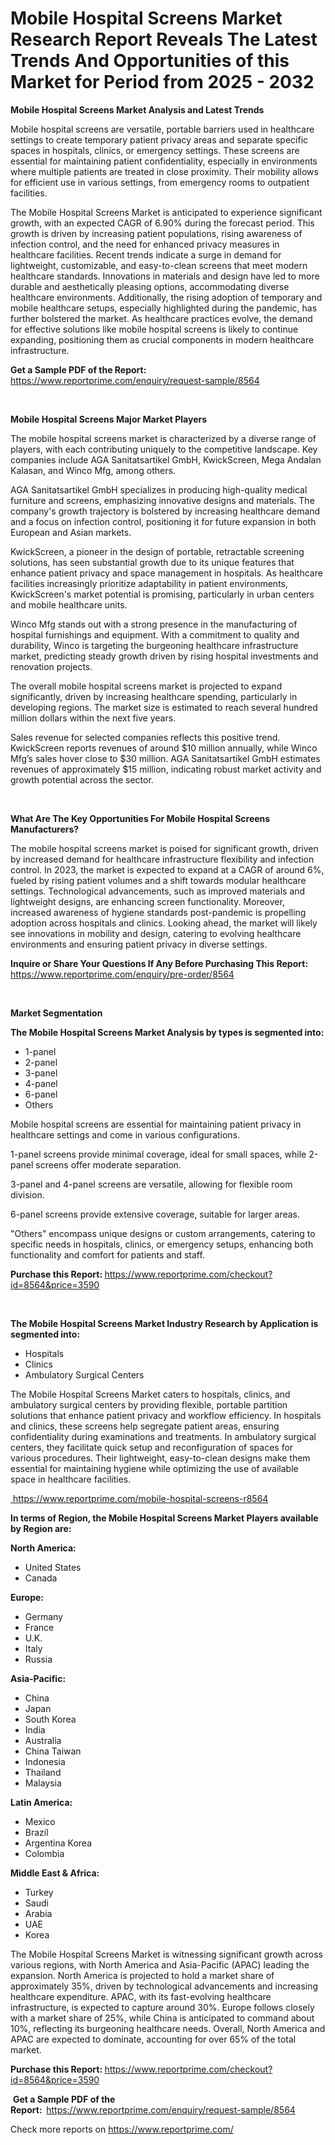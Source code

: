 <p><h1>Mobile Hospital Screens Market Research Report Reveals The Latest Trends And Opportunities of this Market for Period from 2025 - 2032</h1></p><p><strong>Mobile Hospital Screens Market Analysis and Latest Trends</strong></p>
<p><p>Mobile hospital screens are versatile, portable barriers used in healthcare settings to create temporary patient privacy areas and separate specific spaces in hospitals, clinics, or emergency settings. These screens are essential for maintaining patient confidentiality, especially in environments where multiple patients are treated in close proximity. Their mobility allows for efficient use in various settings, from emergency rooms to outpatient facilities.</p><p>The Mobile Hospital Screens Market is anticipated to experience significant growth, with an expected CAGR of 6.90% during the forecast period. This growth is driven by increasing patient populations, rising awareness of infection control, and the need for enhanced privacy measures in healthcare facilities. Recent trends indicate a surge in demand for lightweight, customizable, and easy-to-clean screens that meet modern healthcare standards. Innovations in materials and design have led to more durable and aesthetically pleasing options, accommodating diverse healthcare environments. Additionally, the rising adoption of temporary and mobile healthcare setups, especially highlighted during the pandemic, has further bolstered the market. As healthcare practices evolve, the demand for effective solutions like mobile hospital screens is likely to continue expanding, positioning them as crucial components in modern healthcare infrastructure.</p></p>
<p><strong>Get a Sample PDF of the Report:&nbsp;</strong> <a href="https://www.reportprime.com/enquiry/request-sample/8564?utm_campaign=2528&utm_medium=2&utm_source=Github&utm_content=ia&utm_term=20032025&utm_id=mobile-hospital-screens">https://www.reportprime.com/enquiry/request-sample/8564</a></p>
<p>&nbsp;</p>
<p><strong>Mobile Hospital Screens Major Market Players</strong></p>
<p><p>The mobile hospital screens market is characterized by a diverse range of players, with each contributing uniquely to the competitive landscape. Key companies include AGA Sanitatsartikel GmbH, KwickScreen, Mega Andalan Kalasan, and Winco Mfg, among others. </p><p>AGA Sanitatsartikel GmbH specializes in producing high-quality medical furniture and screens, emphasizing innovative designs and materials. The company's growth trajectory is bolstered by increasing healthcare demand and a focus on infection control, positioning it for future expansion in both European and Asian markets.</p><p>KwickScreen, a pioneer in the design of portable, retractable screening solutions, has seen substantial growth due to its unique features that enhance patient privacy and space management in hospitals. As healthcare facilities increasingly prioritize adaptability in patient environments, KwickScreen's market potential is promising, particularly in urban centers and mobile healthcare units.</p><p>Winco Mfg stands out with a strong presence in the manufacturing of hospital furnishings and equipment. With a commitment to quality and durability, Winco is targeting the burgeoning healthcare infrastructure market, predicting steady growth driven by rising hospital investments and renovation projects.</p><p>The overall mobile hospital screens market is projected to expand significantly, driven by increasing healthcare spending, particularly in developing regions. The market size is estimated to reach several hundred million dollars within the next five years.</p><p>Sales revenue for selected companies reflects this positive trend. KwickScreen reports revenues of around $10 million annually, while Winco Mfg’s sales hover close to $30 million. AGA Sanitatsartikel GmbH estimates revenues of approximately $15 million, indicating robust market activity and growth potential across the sector.</p></p>
<p>&nbsp;</p>
<p><strong>What Are The Key Opportunities For Mobile Hospital Screens Manufacturers?</strong></p>
<p><p>The mobile hospital screens market is poised for significant growth, driven by increased demand for healthcare infrastructure flexibility and infection control. In 2023, the market is expected to expand at a CAGR of around 6%, fueled by rising patient volumes and a shift towards modular healthcare settings. Technological advancements, such as improved materials and lightweight designs, are enhancing screen functionality. Moreover, increased awareness of hygiene standards post-pandemic is propelling adoption across hospitals and clinics. Looking ahead, the market will likely see innovations in mobility and design, catering to evolving healthcare environments and ensuring patient privacy in diverse settings.</p></p>
<p><strong>Inquire or Share Your Questions If Any Before Purchasing This Report:</strong> <a href="https://www.reportprime.com/enquiry/pre-order/8564?utm_campaign=2528&utm_medium=2&utm_source=Github&utm_content=ia&utm_term=20032025&utm_id=mobile-hospital-screens">https://www.reportprime.com/enquiry/pre-order/8564</a></p>
<p>&nbsp;</p>
<p><strong>Market Segmentation</strong></p>
<p><strong>The Mobile Hospital Screens Market Analysis by types is segmented into:</strong></p>
<p><ul><li>1-panel</li><li>2-panel</li><li>3-panel</li><li>4-panel</li><li>6-panel</li><li>Others</li></ul></p>
<p><p>Mobile hospital screens are essential for maintaining patient privacy in healthcare settings and come in various configurations. </p><p>1-panel screens provide minimal coverage, ideal for small spaces, while 2-panel screens offer moderate separation. </p><p>3-panel and 4-panel screens are versatile, allowing for flexible room division. </p><p>6-panel screens provide extensive coverage, suitable for larger areas. </p><p>"Others" encompass unique designs or custom arrangements, catering to specific needs in hospitals, clinics, or emergency setups, enhancing both functionality and comfort for patients and staff.</p></p>
<p><strong>Purchase this Report:&nbsp;</strong><a href="https://www.reportprime.com/checkout?id=8564&price=3590&utm_campaign=2528&utm_medium=2&utm_source=Github&utm_content=ia&utm_term=20032025&utm_id=mobile-hospital-screens">https://www.reportprime.com/checkout?id=8564&price=3590</a></p>
<p>&nbsp;</p>
<p><strong>The Mobile Hospital Screens Market Industry Research by Application is segmented into:</strong></p>
<p><ul><li>Hospitals</li><li>Clinics</li><li>Ambulatory Surgical Centers</li></ul></p>
<p><p>The Mobile Hospital Screens Market caters to hospitals, clinics, and ambulatory surgical centers by providing flexible, portable partition solutions that enhance patient privacy and workflow efficiency. In hospitals and clinics, these screens help segregate patient areas, ensuring confidentiality during examinations and treatments. In ambulatory surgical centers, they facilitate quick setup and reconfiguration of spaces for various procedures. Their lightweight, easy-to-clean designs make them essential for maintaining hygiene while optimizing the use of available space in healthcare facilities.</p></p>
<p><a href="https://www.reportprime.com/mobile-hospital-screens-r8564?utm_campaign=2528&utm_medium=2&utm_source=Github&utm_content=ia&utm_term=20032025&utm_id=mobile-hospital-screens">&nbsp;https://www.reportprime.com/mobile-hospital-screens-r8564</a></p>
<p><strong>In terms of Region, the Mobile Hospital Screens Market Players available by Region are:</strong></p>
<p>
    <p> <strong> North America: </strong>
        <ul>
            <li>United States</li>
            <li>Canada</li>
        </ul>
        </p> 
    <p> <strong> Europe: </strong>
        <ul>
            <li>Germany</li>
            <li>France</li>
            <li>U.K.</li>
            <li>Italy</li>
            <li>Russia</li>
        </ul>
        </p> 
    <p> <strong> Asia-Pacific: </strong>
        <ul>
            <li>China</li>
            <li>Japan</li>
            <li>South Korea</li>
            <li>India</li>
            <li>Australia</li>
            <li>China Taiwan</li>
            <li>Indonesia</li>
            <li>Thailand</li>
            <li>Malaysia</li>
        </ul>
        </p> 
    <p> <strong> Latin America: </strong>
        <ul>
            <li>Mexico</li>
            <li>Brazil</li>
            <li>Argentina Korea</li>
            <li>Colombia</li>
        </ul>
        </p> 
    <p> <strong> Middle East & Africa: </strong>
        <ul>
            <li>Turkey</li>
            <li>Saudi</li>
            <li>Arabia</li>
            <li>UAE</li>
            <li>Korea</li>
        </ul>
    </p>
    </p>
<p><p>The Mobile Hospital Screens Market is witnessing significant growth across various regions, with North America and Asia-Pacific (APAC) leading the expansion. North America is projected to hold a market share of approximately 35%, driven by technological advancements and increasing healthcare expenditure. APAC, with its fast-evolving healthcare infrastructure, is expected to capture around 30%. Europe follows closely with a market share of 25%, while China is anticipated to command about 10%, reflecting its burgeoning healthcare needs. Overall, North America and APAC are expected to dominate, accounting for over 65% of the total market.</p></p>
<p><strong>Purchase this Report: </strong><a href="https://www.reportprime.com/checkout?id=8564&price=3590&utm_campaign=2528&utm_medium=2&utm_source=Github&utm_content=ia&utm_term=20032025&utm_id=mobile-hospital-screens">https://www.reportprime.com/checkout?id=8564&price=3590</a></p>
<p>&nbsp;<strong>Get a Sample PDF of the Report:&nbsp;&nbsp;</strong><a href="https://www.reportprime.com/enquiry/request-sample/8564?utm_campaign=2528&utm_medium=2&utm_source=Github&utm_content=ia&utm_term=20032025&utm_id=mobile-hospital-screens">https://www.reportprime.com/enquiry/request-sample/8564</a></p>
<p><strong></strong></p>
<p>Check more reports on <a href="https://www.reportprime.com/?utm_campaign=2528&utm_medium=2&utm_source=Github&utm_content=ia&utm_term=20032025&utm_id=mobile-hospital-screens">https://www.reportprime.com/</a></p>
